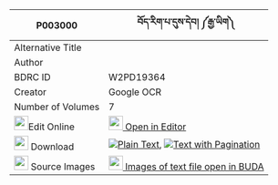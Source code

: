 |P003000|བོད་རིག་པ་དུས་དེབ། ༼རྒྱ་ཡིག༽ 
| --- | --- 
|Alternative Title |
|Author | 
|BDRC ID | W2PD19364
|Creator | Google OCR
|Number of Volumes| 7
|<img width="25" src="https://img.icons8.com/color/25/000000/edit-property.png">Edit Online| [<img width="25" src="https://avatars.githubusercontent.com/u/45091458?s=200&v=4"> Open in Editor](http://editor.openpecha.org/P003000)
|<img width="25" src="https://img.icons8.com/fluent/48/000000/download-2.png"/>  Download | [![](https://img.icons8.com/color/20/000000/txt.png)Plain Text](https://github.com/Openpecha/P003000/releases/download/v2/bo_rigpa_du_deb_gyayik_plain_P003000.zip), [![](https://img.icons8.com/color/20/000000/txt.png)Text with Pagination](https://github.com/Openpecha/P003000/releases/download/v2/bo_rigpa_du_deb_gyayik_pages_P003000.zip)
|<img width="25" src="https://img.icons8.com/plasticine/100/000000/pictures-folder.png"/>  Source Images | [<img width="25" src="https://library.bdrc.io/icons/BUDA-small.svg"> Images of text file open in BUDA](https://library.bdrc.io/show/bdr:W2PD19364)